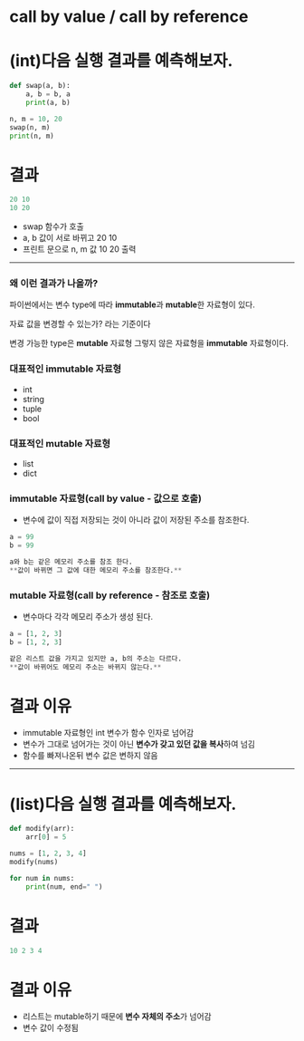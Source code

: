 # call by value / call by reference

# (int)다음 실행 결과를 예측해보자.

```python
def swap(a, b):
    a, b = b, a
    print(a, b)

n, m = 10, 20
swap(n, m)
print(n, m)
```

# 결과

```python
20 10
10 20
```

- swap 함수가 호출
- a, b 값이 서로 바뀌고 20 10
- 프린트 문으로 n, m 값 10 20 출력

---

### 왜 이런 결과가 나올까?

파이썬에서는 변수 type에 따라 **immutable**과 **mutable**한 자료형이 있다.

자료 값을 변경할 수 있는가? 라는 기준이다

변경 가능한 type은 **mutable** 자료형 그렇지 않은 자료형을 **immutable** 자료형이다.

### 대표적인 **immutable** 자료형

- int
- string
- tuple
- bool

### 대표적인 **mutable 자료형**

- list
- dict

### immutable 자료형(call by value - 값으로 호출)

- 변수에 값이 직접 저장되는 것이 아니라 값이 저장된 주소를 참조한다.

```python
a = 99
b = 99

a와 b는 같은 메모리 주소를 참조 한다.
**값이 바뀌면 그 값에 대한 메모리 주소를 참조한다.**
```

### mutable 자료형(call by reference - 참조로 호출)

- 변수마다 각각 메모리 주소가 생성 된다.

```python
a = [1, 2, 3]
b = [1, 2, 3]

같은 리스트 값을 가지고 있지만 a, b의 주소는 다르다.
**값이 바뀌어도 메모리 주소는 바뀌지 않는다.**
```

# 결과 이유

- immutable 자료형인 int 변수가 함수 인자로 넘어감
- 변수가 그대로 넘어가는 것이 아닌 **변수가 갖고 있던 값을 복사**하여 넘김
- 함수를 빠져나온뒤 변수 값은 변하지 않음

---

# (list)다음 실행 결과를 예측해보자.

```python
def modify(arr):
    arr[0] = 5

nums = [1, 2, 3, 4]
modify(nums)

for num in nums:
    print(num, end=" ")
```

# 결과

```python
10 2 3 4
```

# 결과 이유

- 리스트는 mutable하기 때문에 **변수 자체의 주소**가 넘어감
- 변수 값이 수정됨
